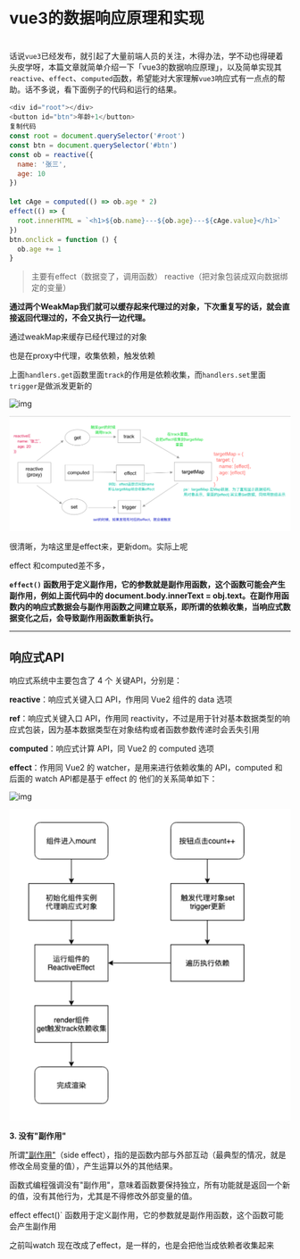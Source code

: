 # vue3的数据响应原理和实现

# 

话说`vue3`已经发布，就引起了大量前端人员的关注，木得办法，学不动也得硬着头皮学呀，本篇文章就简单介绍一下「vue3的数据响应原理」，以及简单实现其`reactive`、`effect`、`computed`函数，希望能对大家理解`vue3`响应式有一点点的帮助。话不多说，看下面例子的代码和运行的结果。

```js
<div id="root"></div>
<button id="btn">年龄+1</button>
复制代码
const root = document.querySelector('#root')
const btn = document.querySelector('#btn')
const ob = reactive({
  name: '张三',
  age: 10
})

let cAge = computed(() => ob.age * 2)
effect(() => {
  root.innerHTML = `<h1>${ob.name}---${ob.age}---${cAge.value}</h1>`
})
btn.onclick = function () {
  ob.age += 1
}
```

> 主要有effect（数据变了，调用函数） reactive（把对象包装成双向数据绑定的变量）

**通过两个WeakMap我们就可以缓存起来代理过的对象，下次重复写的话，就会直接返回代理过的，不会又执行一边代理。**

通过weakMap来缓存已经代理过的对象

也是在proxy中代理，收集依赖，触发依赖



上面`handlers.get`函数里面`track`的作用是依赖收集，而`handlers.set`里面`trigger`是做派发更新的

![img](https://user-gold-cdn.xitu.io/2020/5/13/1720bf36442588ab?imageslim)

![image-20201104114726852](imge/image-20201104114726852.png)

很清晰，为啥这里是effect来，更新dom。实际上呢

effect 和computed差不多，

**`effect()` 函数用于定义副作用，它的参数就是副作用函数，这个函数可能会产生副作用，例如上面代码中的 document.body.innerText = obj.text。在副作用函数内的响应式数据会与副作用函数之间建立联系，即所谓的依赖收集，当响应式数据变化之后，会导致副作用函数重新执行。**

---

## 响应式API

响应式系统中主要包含了 4 个 关键API，分别是：

**reactive**：响应式关键入口 API，作用同 Vue2 组件的 data 选项

**ref**：响应式关键入口 API，作用同 reactivity，不过是用于针对基本数据类型的响应式包装，因为基本数据类型在对象结构或者函数参数传递时会丢失引用

**computed**：响应式计算 API，同 Vue2 的 computed 选项

**effect**：作用同 Vue2 的 watcher，是用来进行依赖收集的 API，computed 和 后面的 watch API都是基于 effect 的 他们的关系简单如下：

![img](https://mmbiz.qpic.cn/mmbiz_png/Yl3xdoVXFbDNjSPXbzsc1n4OPZ2aOpXXY9Molacm9PIJBRHCGXJjHOwRa2yKWCBoJ2BN4UNA1PxWnyKJTxvXMA/640?wx_fmt=png&tp=webp&wxfrom=5&wx_lazy=1&wx_co=1)

![image-20201104170629157](imge/image-20201104170629157.png)

**3. 没有"副作用"**

所谓["副作用"](http://en.wikipedia.org/wiki/Side_effect_(computer_science))（side effect），指的是函数内部与外部互动（最典型的情况，就是修改全局变量的值），产生运算以外的其他结果。

函数式编程强调没有"副作用"，意味着函数要保持独立，所有功能就是返回一个新的值，没有其他行为，尤其是不得修改外部变量的值。



effect effect()` 函数用于定义副作用，它的参数就是副作用函数，这个函数可能会产生副作用

之前叫watch 现在改成了effect，是一样的，也是会把他当成依赖者收集起来

